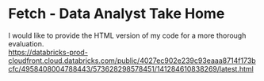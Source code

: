 # Fetch - Data Analyst Take Home

I would like to provide the HTML version of my code for a more thorough evaluation.  
https://databricks-prod-cloudfront.cloud.databricks.com/public/4027ec902e239c93eaaa8714f173bcfc/4958408004788443/573628298578451/141284610838269/latest.html
